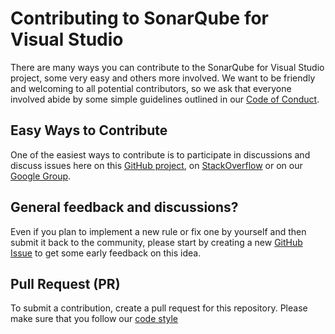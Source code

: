 # Contributing to SonarQube for Visual Studio

There are many ways you can contribute to the SonarQube for Visual Studio project, some very easy and others more
involved. We want to be friendly and welcoming to all potential contributors, so we ask that everyone involved abide
by some simple guidelines outlined in our [Code of Conduct](./CODE_OF_CONDUCT.md).

## Easy Ways to Contribute

One of the easiest ways to contribute is to participate in discussions and discuss issues here on this
[GitHub project](https://github.com/SonarSource/sonarlint-visualstudio/issues), on
[StackOverflow](http://stackoverflow.com/questions/tagged/sonarlint-vs) or on our
[Google Group](https://groups.google.com/forum/#!forum/sonarlint).

## General feedback and discussions?

Even if you plan to implement a new rule or fix one by yourself and then submit it back to the community, please start
by creating a new [GitHub Issue](https://github.com/SonarSource/sonarlint-visualstudio/issues/new) to get some early
feedback on this idea.

## Pull Request (PR)

To submit a contribution, create a pull request for this repository. Please make sure that you follow our
[code style](https://github.com/SonarSource/sonar-developer-toolset#code-style)
